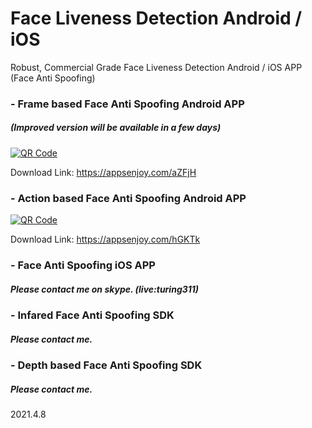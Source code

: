 # Face Liveness Detection Android / iOS
Robust, Commercial Grade Face Liveness Detection Android / iOS APP (Face Anti Spoofing)

### - Frame based Face Anti Spoofing Android APP
##### (Improved version will be available in a few days)
[![QR Code](https://chart.googleapis.com/chart?chs=150&cht=qr&chl=https://appsenjoy.com/aZFjH&choe=UTF-8&chld=|0)](https://appsenjoy.com/aZFjH)

Download Link: https://appsenjoy.com/aZFjH

### - Action based Face Anti Spoofing Android APP 
[![QR Code](https://chart.googleapis.com/chart?chs=150&cht=qr&chl=https://appsenjoy.com/hGKTk&choe=UTF-8&chld=|0)](https://appsenjoy.com/hGKTk)

Download Link: https://appsenjoy.com/hGKTk

### - Face Anti Spoofing iOS APP
##### Please contact me on skype. (live:turing311)

### - Infared Face Anti Spoofing SDK
##### Please contact me.

### - Depth based Face Anti Spoofing SDK
##### Please contact me.

2021.4.8
